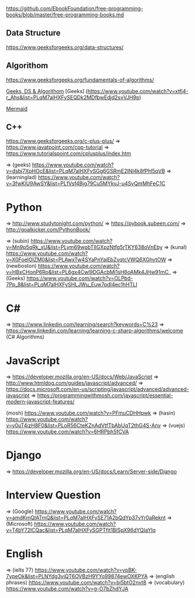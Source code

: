 
 https://github.com/EbookFoundation/free-programming-books/blob/master/free-programming-books.md

 ## Data Structure

  https://www.geeksforgeeks.org/data-structures/
  
 ## Algorithom
  
  https://www.geeksforgeeks.org/fundamentals-of-algorithms/
  
  [Geeks, DS & Algorithom](https://www.youtube.com/watch?v=AfxHGNRtFac&list=PLqM7alHXFySE_Pxx_HsUSZGwiLpv9ziWA)
  [Geeks] (https://www.youtube.com/watch?v=xtfj4-r_Ahs&list=PLqM7alHXFySEQDk2MDfbwEdjd2svVJH9p)
  
  [Mermaid](https://mermaidjs.github.io/)
  
 ## C++
  
  https://www.geeksforgeeks.org/c-plus-plus/
  => https://www.javatpoint.com/cpp-tutorial
  => https://www.tutorialspoint.com/cplusplus/index.htm
  
  => (geeks) https://www.youtube.com/watch?v=dsbj7XpHOcE&list=PLqM7alHXFySGg6GSRmE2INI4k8fPH5qVB
  => (learninglad) https://www.youtube.com/watch?v=3fwKlU9AwSY&list=PLfVsf4Bjg79Cu5MYkyJ-u4SyQmMhFeC1C

 # Python

  => http://www.studytonight.com/python/
  => https://pybook.subeen.com/
  => http://goalkicker.com/PythonBook/
  
  => (subin) https://www.youtube.com/watch?v=Mn9p5qRk_xU&list=PLym69wpbTIIGXpzNtfg5rTKY638oVnEby
  => (kunal) https://www.youtube.com/watch?v=X0FoelOIZM0&list=PLAwxTw4SYaPnYajEbZvqtcVWQ6XGhvtOW
  => (newboston) https://www.youtube.com/watch?v=HBxCHonP6Ro&list=PL6gx4Cwl9DGAcbMi1sH6oAMk4JHw91mC_
  => (Geeks) https://www.youtube.com/watch?v=OLPbd-7Pp_8&list=PLqM7alHXFySHLJWu_Euw7pdI4ec1hHTLI
  
 # C#
  
  => https://www.linkedin.com/learning/search?keywords=C%23
  => https://www.linkedin.com/learning/learning-c-sharp-algorithms/welcome (C# Algorithms)
  
 # JavaScript

  => https://developer.mozilla.org/en-US/docs/Web/JavaScript
  => http://www.htmldog.com/guides/javascript/advanced/
  => https://docs.microsoft.com/en-us/scripting/javascript/advanced/advanced-javascript
  => https://programmingwithmosh.com/javascript/essential-modern-javascript-features/
  
  (mosh)  https://www.youtube.com/watch?v=PFmuCDHHpwk
  => (hasin) https://www.youtube.com/watch?v=y0uT4izH8F0&list=PLoR56CteKZnAdVtfTbAbUqT2thG4S-Anv
  => (vuejs) https://www.youtube.com/watch?v=6HRPbh5fCVA
  
 # Django

  => https://developer.mozilla.org/en-US/docs/Learn/Server-side/Django
  
 # Interview Question
  
  => (Google) https://www.youtube.com/watch?v=amdKmQlATmQ&list=PLqM7alHXFySE71A2bQdYp37vYr0aReknt
  => (Microsoft) https://www.youtube.com/watch?v=T4bY72lCQac&list=PLqM7alHXFySGPTfjt1BlSpX96dYQIaYIq
  
 # English

 => (ielts 77) https://www.youtube.com/watch?v=ypBK-7ypeOk&list=PLNYdg3vjQT6OVBzH9YYo99874ewOXKPYA
 => (english phrases) https://www.youtube.com/watch?v=bj5btO2nvt8
 => (vocabulary) https://www.youtube.com/watch?v=g-O7bZhdYJA
  
